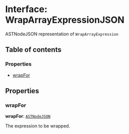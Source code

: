 # Interface: WrapArrayExpressionJSON

ASTNodeJSON representation of `WrapArrayExpression`

## Table of contents

### Properties

* [wrapFor](/en/auto-docs/fixed-layout-editor/interfaces/WrapArrayExpressionJSON.md#wrapfor)

## Properties

### wrapFor

**wrapFor**: [`ASTNodeJSON`](/en/auto-docs/fixed-layout-editor/interfaces/ASTNodeJSON.md)

The expression to be wrapped.
